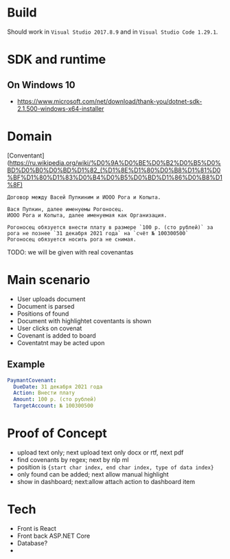 


# Build

Should work in `Visual Studio 2017.8.9` and in `Visual Studio Code 1.29.1`.

# SDK and runtime

## On Windows 10
- https://www.microsoft.com/net/download/thank-you/dotnet-sdk-2.1.500-windows-x64-installer 

# Domain

[Conventant](https://ru.wikipedia.org/wiki/%D0%9A%D0%BE%D0%B2%D0%B5%D0%BD%D0%B0%D0%BD%D1%82_(%D1%8E%D1%80%D0%B8%D1%81%D0%BF%D1%80%D1%83%D0%B4%D0%B5%D0%BD%D1%86%D0%B8%D1%8F)

```
Договор между Васей Пупкиним и ИООО Рога и Копыта.

Вася Пупкин, далее именуемы Рогоносец.
ИООО Рога и Копыта, далее именуемая как Организация.

Рогоносец обязуется внести плату в размере `100 р. (сто рублей)` за рога не познее `31 декабря 2021 года` на `счёт № 100300500`
Рогоносец обязуется носить рога не снимая.

```

TODO: we will be given with real covenantas

# Main scenario

- User uploads document
- Document is parsed
- Positions of found
- Document with highlightet coventants is shown
- User clicks on covenat
- Covenant is added to board
- Coventatnt may be acted upon

## Example

```yaml
PaymantCovenant:
  DueDate: 31 декабря 2021 года
  Action: Внести плату
  Amount: 100 р. (сто рублей)
  TargetAccount: № 100300500
```


# Proof of Concept

- upload text only; next upload text only docx or rtf, next pdf
- find covenants by regex; next by nlp ml
- position is `{start char index, end char index, type of data index}`
- only found can be added; next allow manual highlight
- show in dashboard; next:allow attach action to dashboard item



# Tech

- Front is React
- Front back ASP.NET Core
- Database?
- 